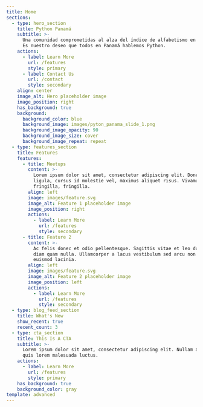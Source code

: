 ```yaml
---
title: Home
sections:
  - type: hero_section
    title: Python Panamá
    subtitle: >-
      Una comunidad comprometidas al alza del índice de alfabetismo en Python.
      Es nuestro deseo que todos en Panamá hablemos Python.
    actions:
      - label: Learn More
        url: /features
        style: primary
      - label: Contact Us
        url: /contact
        style: secondary
    align: center
    image_alt: Hero placeholder image
    image_position: right
    has_background: true
    background:
      background_color: blue
      background_image: images/pyton_panama_slide_1.png
      background_image_opacity: 90
      background_image_size: cover
      background_image_repeat: repeat
  - type: features_section
    title: Features
    features:
      - title: Meetups
        content: >-
          Lorem ipsum dolor sit amet, consectetur adipiscing elit. Donec nisl
          ligula, cursus id molestie vel, maximus aliquet risus. Vivamus in nibh
          fringilla, fringilla.
        align: left
        image: images/feature.svg
        image_alt: Feature 1 placeholder image
        image_position: right
        actions:
          - label: Learn More
            url: /features
            style: secondary
      - title: Feature 2
        content: >-
          Ac felis donec et odio pellentesque. Sagittis vitae et leo duis ut
          diam quam nulla. Ullamcorper a lacus vestibulum sed arcu non odio
          euismod lacinia.
        align: left
        image: images/feature.svg
        image_alt: Feature 2 placeholder image
        image_position: left
        actions:
          - label: Learn More
            url: /features
            style: secondary
  - type: blog_feed_section
    title: What's New
    show_recent: true
    recent_count: 3
  - type: cta_section
    title: This Is A CTA
    subtitle: >-
      Lorem ipsum dolor sit amet, consectetur adipiscing elit. Nullam a metus
      quis lorem malesuada luctus.
    actions:
      - label: Learn More
        url: /features
        style: primary
    has_background: true
    background_color: gray
template: advanced
---
```

